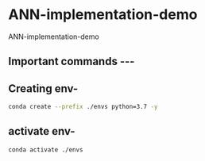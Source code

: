 # ANN-implementation-demo

ANN-implementation-demo

## Important commands ---

## Creating env-

```bash
conda create --prefix ./envs python=3.7 -y
```

## activate env-

```bash
conda activate ./envs
```
